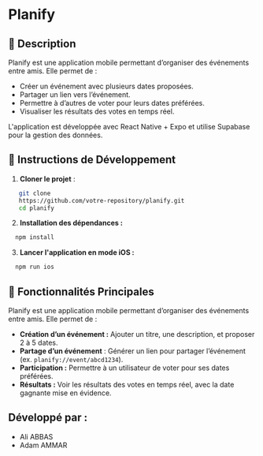 # Planify

## 🎯 Description

Planify est une application mobile permettant d’organiser des événements entre amis. Elle permet de :

- Créer un événement avec plusieurs dates proposées.
- Partager un lien vers l’événement.
- Permettre à d’autres de voter pour leurs dates préférées.
- Visualiser les résultats des votes en temps réel.

L'application est développée avec React Native + Expo et utilise Supabase pour la gestion des données.

## 🔧 Instructions de Développement

1. **Cloner le projet** :
```bash
   git clone 
   https://github.com/votre-repository/planify.git
   cd planify
   ```

2. **Installation des dépendances :**
 ```bash
   npm install
   ```
3. **Lancer l'application en mode iOS :**
 ```bash
   npm run ios
   ```

## 🎁 Fonctionnalités Principales

Planify est une application mobile permettant d’organiser des événements entre amis. Elle permet de :

- **Création d’un événement :** Ajouter un titre, une description, et proposer 2 à 5 dates.
- **Partage d’un événement** : Générer un lien pour partager l’événement (ex. `planify://event/abcd1234`).
- **Participation :** Permettre à un utilisateur de voter pour ses dates préférées.
- **Résultats :** Voir les résultats des votes en temps réel, avec la date gagnante mise en évidence.

## Développé par :

- Ali ABBAS
- Adam AMMAR
